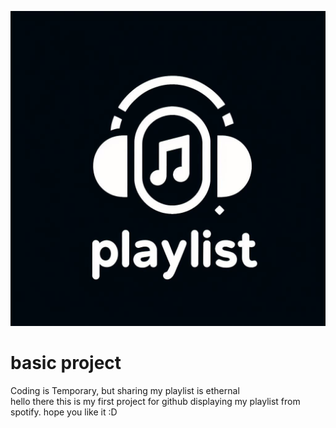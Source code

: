 ![logo](https://github.com/HarmlessValve/Playlist/blob/main/images/playlist.jpeg)
# basic project
Coding is Temporary, but sharing my playlist is ethernal <br>
hello there this is my first project for github displaying my playlist from spotify. hope you like it :D

